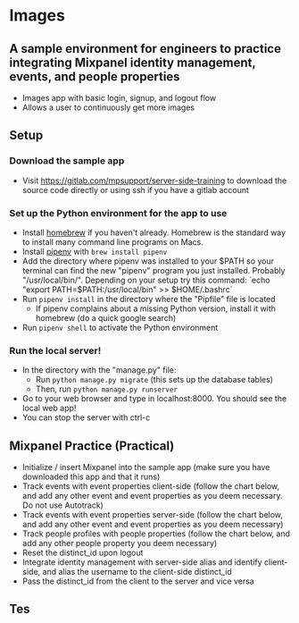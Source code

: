 # Images

## A sample environment for engineers to practice integrating Mixpanel identity management, events, and people properties

- Images app with basic login, signup, and logout flow
- Allows a user to continuously get more images

## Setup

### Download the sample app
- Visit https://gitlab.com/mpsupport/server-side-training to download the source code directly or using ssh if you have a gitlab account

### Set up the Python environment for the app to use
- Install [homebrew](https://brew.sh/) if you haven't already. Homebrew is the standard way to install many command line programs on Macs.
- Install [pipenv](https://pipenv.readthedocs.io/en/latest/) with `brew install pipenv`
- Add the directory where pipenv was installed to your $PATH so your terminal can find the new "pipenv" program you just installed. Probably "/usr/local/bin/". Depending on your setup try this command: `echo "export PATH=$PATH:/usr/local/bin" >> $HOME/.bashrc`
- Run `pipenv install` in the directory where the "Pipfile" file is located
  - If pipenv complains about a missing Python version, install it with homebrew (do a quick google search)
- Run `pipenv shell` to activate the Python environment

### Run the local server!
- In the directory with the "manage.py" file:
  - Run `python manage.py migrate` (this sets up the database tables)
  - Then, run `python manage.py runserver`
- Go to your web browser and type in localhost:8000. You should see the local web app!
- You can stop the server with ctrl-c


## Mixpanel Practice (Practical)
- Initialize / insert Mixpanel into the sample app (make sure you have downloaded this app and that it runs)
- Track events with event properties client-side (follow the chart below, and add any other event and event properties as you deem necessary. Do not use Autotrack)
- Track events with event properties server-side (follow the chart below, and add any other event and event properties as you deem necessary)
- Track people profiles with people properties (follow the chart below, and add any other people property you deem necessary)
- Reset the distinct_id upon logout
- Integrate identity management with server-side alias and identify client-side, and alias the username to the client-side distinct_id
- Pass the distinct_id from the client to the server and vice versa

## Tes